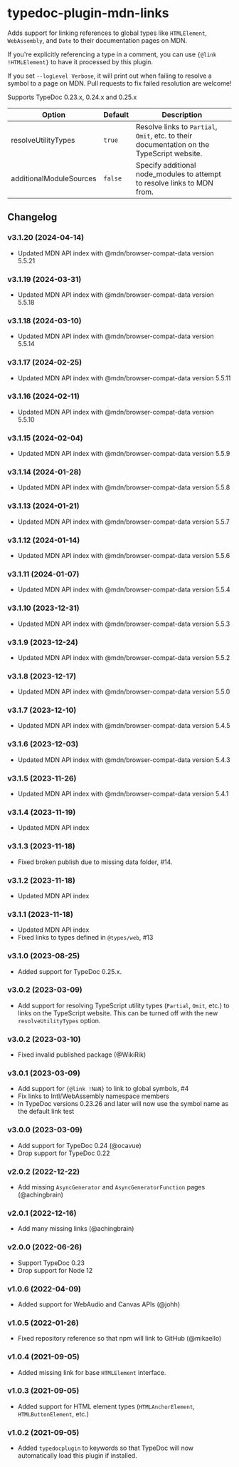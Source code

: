 # typedoc-plugin-mdn-links

Adds support for linking references to global types like `HTMLElement`, `WebAssembly`, and `Date` to their documentation pages on MDN.

If you're explicitly referencing a type in a comment, you can use `{@link !HTMLElement}` to have it processed by this plugin.

If you set `--logLevel Verbose`, it will print out when failing to resolve a symbol to a page on MDN. Pull requests to fix failed resolution are welcome!

Supports TypeDoc 0.23.x, 0.24.x and 0.25.x

| Option                  | Default | Description                                                                                |
| ----------------------- | ------- | ------------------------------------------------------------------------------------------ |
| resolveUtilityTypes     | `true`  | Resolve links to `Partial`, `Omit`, etc. to their documentation on the TypeScript website. |
| additionalModuleSources | `false` | Specify additional node_modules to attempt to resolve links to MDN from.                   |

## Changelog

### v3.1.20 (2024-04-14)

-   Updated MDN API index with @mdn/browser-compat-data version 5.5.21

### v3.1.19 (2024-03-31)

-   Updated MDN API index with @mdn/browser-compat-data version 5.5.18

### v3.1.18 (2024-03-10)

-   Updated MDN API index with @mdn/browser-compat-data version 5.5.14

### v3.1.17 (2024-02-25)

-   Updated MDN API index with @mdn/browser-compat-data version 5.5.11

### v3.1.16 (2024-02-11)

-   Updated MDN API index with @mdn/browser-compat-data version 5.5.10

### v3.1.15 (2024-02-04)

-   Updated MDN API index with @mdn/browser-compat-data version 5.5.9

### v3.1.14 (2024-01-28)

-   Updated MDN API index with @mdn/browser-compat-data version 5.5.8

### v3.1.13 (2024-01-21)

-   Updated MDN API index with @mdn/browser-compat-data version 5.5.7

### v3.1.12 (2024-01-14)

-   Updated MDN API index with @mdn/browser-compat-data version 5.5.6

### v3.1.11 (2024-01-07)

-   Updated MDN API index with @mdn/browser-compat-data version 5.5.4

### v3.1.10 (2023-12-31)

-   Updated MDN API index with @mdn/browser-compat-data version 5.5.3

### v3.1.9 (2023-12-24)

-   Updated MDN API index with @mdn/browser-compat-data version 5.5.2

### v3.1.8 (2023-12-17)

-   Updated MDN API index with @mdn/browser-compat-data version 5.5.0

### v3.1.7 (2023-12-10)

-   Updated MDN API index with @mdn/browser-compat-data version 5.4.5

### v3.1.6 (2023-12-03)

-   Updated MDN API index with @mdn/browser-compat-data version 5.4.3

### v3.1.5 (2023-11-26)

-   Updated MDN API index with @mdn/browser-compat-data version 5.4.1

### v3.1.4 (2023-11-19)

-   Updated MDN API index

### v3.1.3 (2023-11-18)

-   Fixed broken publish due to missing data folder, #14.

### v3.1.2 (2023-11-18)

-   Updated MDN API index

### v3.1.1 (2023-11-18)

-   Updated MDN API index
-   Fixed links to types defined in `@types/web`, #13

### v3.1.0 (2023-08-25)

-   Added support for TypeDoc 0.25.x.

### v3.0.2 (2023-03-09)

-   Add support for resolving TypeScript utility types (`Partial`, `Omit`, etc.) to links on the TypeScript website.
    This can be turned off with the new `resolveUtilityTypes` option.

### v3.0.2 (2023-03-10)

-   Fixed invalid published package (@WikiRik)

### v3.0.1 (2023-03-09)

-   Add support for `{@link !NaN}` to link to global symbols, #4
-   Fix links to Intl/WebAssembly namespace members
-   In TypeDoc versions 0.23.26 and later will now use the symbol name as the default link test

### v3.0.0 (2023-03-09)

-   Add support for TypeDoc 0.24 (@ocavue)
-   Drop support for TypeDoc 0.22

### v2.0.2 (2022-12-22)

-   Add missing `AsyncGenerator` and `AsyncGeneratorFunction` pages (@achingbrain)

### v2.0.1 (2022-12-16)

-   Add many missing links (@achingbrain)

### v2.0.0 (2022-06-26)

-   Support TypeDoc 0.23
-   Drop support for Node 12

### v1.0.6 (2022-04-09)

-   Added support for WebAudio and Canvas APIs (@johh)

### v1.0.5 (2022-01-26)

-   Fixed repository reference so that npm will link to GitHub (@mikaello)

### v1.0.4 (2021-09-05)

-   Added missing link for base `HTMLElement` interface.

### v1.0.3 (2021-09-05)

-   Added support for HTML element types (`HTMLAnchorElement`, `HTMLButtonElement`, etc.)

### v1.0.2 (2021-09-05)

-   Added `typedocplugin` to keywords so that TypeDoc will now automatically load this plugin if installed.
